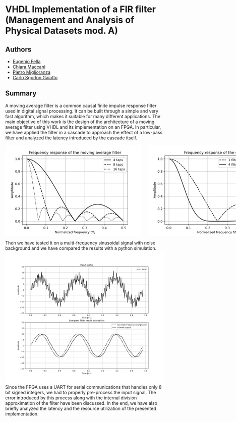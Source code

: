 # VHDL Implementation of a FIR filter (Management and Analysis of Physical Datasets mod. A)

## Authors

- [Eugenio Fella](https://github.com/eugeniofella)
- [Chiara Maccani](https://github.com/chiaramaccani)
- [Pietro Miglioranza](https://github.com/pmiglioranza)
- [Carlo Sgorlon Gaiatto](https://github.com/carlosgorlongaiato)

## Summary

A moving average filter is a common causal finite impulse response filter used in digital signal processing. It can be built through a simple and very fast algorithm, which makes it suitable for many different applications. The main objective of this work is the design of the architecture of a moving average filter using VHDL and its implementation on an FPGA. In particular, we have applied the filter in a cascade to approach the effect of a low-pass filter and analyzed the latency introduced by the cascade itself.

<div style="display: flex;">
    <img src="images/Frequency response of the moving average filter.jpg" style="flex: 1; margin-right: 10px;">
    <img src="images/Frequency response of the cascade.jpg" style="flex: 1; margin-left: 10px;">
</div>

Then we have tested it on a multi-frequency sinusoidal signal with noise background and we have compared the results with a python simulation.
![img](images/exam_cascade_test.jpg)
Since the FPGA uses a UART for serial communications that handles only 8 bit signed integers, we had to properly pre-process the input signal. The error introduced by this process along with the internal division approximation of the filter have been discussed. In the end, we have also briefly analyzed the latency and the resource utilization of the presented implementation.
